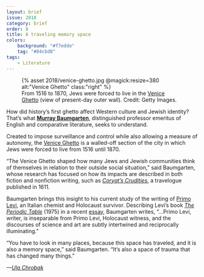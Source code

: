 ```yaml
---
layout: brief
issue: 2018
category: brief
order: 8
title: A traveling memory space
colors:
    background: "#f7edde"
    tag: "#84cbd8"
tags:
    - Literature 
---
```

<figure>
{% asset 2018/venice-ghetto.jpg @magick:resize=380 alt:"Venice Ghetto" class:"right" %}
<figcaption>From 1516 to 1870, Jews were forced to live in the <a href="https://en.wikipedia.org/wiki/Venetian_Ghetto">Venice Ghetto</a> (view of present-day outer wall). Credit: Getty Images.</figcaption>
</figure>

How did history’s first ghetto affect Western culture and Jewish identity? That’s what [**Murray Baumgarten**](https://literature.ucsc.edu/faculty/singleton.php?&singleton=true&cruz_id=dickens), distinguished professor emeritus of English and comparative literature, seeks to understand.

Created to impose surveillance and control while also allowing a measure of autonomy, the [Venice Ghetto](https://en.wikipedia.org/wiki/Venetian_Ghetto) is a walled-off section of the city in which Jews were forced to live from 1516 until 1870.

“The Venice Ghetto shaped how many Jews and Jewish communities think of themselves in relation to their outside social situation,” said Baumgarten, whose research has focused on how its impacts are described in both fiction and nonfiction writing, such as [*Coryat’s Crudities*](https://en.wikipedia.org/wiki/Coryat%27s_Crudities), a travelogue published in 1611.

Baumgarten brings this insight to his current study of the writing of [Primo Levi](https://en.wikipedia.org/wiki/Primo_Levi), an Italian chemist and Holocaust survivor. Describing Levi’s book [*The Periodic Table*](https://en.wikipedia.org/wiki/The_Periodic_Table_(short_story_collection)) (1975) in a recent [essay](https://www.jstor.org/stable/10.5703/shofar.32.1.60?seq=1#page_scan_tab_contents), Baumgarten writes, “…Primo Levi, writer, is inseparable from Primo Levi, Holocaust witness, and the discourses of science and art are subtly intertwined and reciprocally illuminating.”

“You have to look in many places, because this space has traveled, and it is also a memory space,” said Baumgarten. “It’s also a space of trauma that has changed many things.”

*—[Ula Chrobak](https://www.ulachrobak.com/)*
